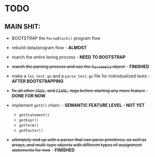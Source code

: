 # TODO

## MAIN SHIT: <br>

- BOOTSTRAP the `ParseBlock()` program flow 
- rebuild data/program flow - **ALMOST**
- rearch the entire lexing process - **NEED TO BOOTSTRAP**
- ~~rearch the parsing process and use the `Parsemeta` object~~ - **FINISHED**
- make a `lex_test.go` and a `parse_test.go` file for individualized tests - **AFTER BOOTSTRAPPING**
- ~~fix all other `TODO:` and `FIXME:` tags before starting any more feature~~ - **DONE FOR NOW**
- implement `getX()` chain: - **SEMANTIC FEATURE LEVEL - NOT YET**
  - `getStatement()`
  - `getExpr()`
  - `getTerm()`
  - `getFactor()`

- ~~ultimately end up with a parser that can parse primitives, as well as arrays, and multi-type objects with different types of assignment statements for now~~ - **FINISHED**